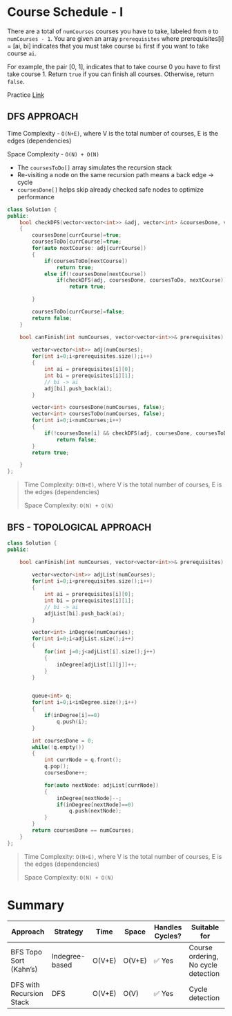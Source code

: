 # Course Schedule - I

There are a total of ```numCourses``` courses you have to take, labeled from ```0``` to ```numCourses - 1```. You are given an array ```prerequisites``` where prerequisites[i] = [ai, bi] indicates that you must take course ```bi``` first if you want to take course ```ai```.

For example, the pair [0, 1], indicates that to take course 0 you have to first take course 1.
Return ```true``` if you can finish all courses. Otherwise, return ```false```.

Practice [Link](https://leetcode.com/problems/course-schedule/description/)

## DFS APPROACH

Time Complexity - ```O(N+E)```, where V is the total number of courses, E is the edges (dependencies)

Space Complexity - ```O(N) + O(N)```

- The `coursesToDo[]` array simulates the recursion stack
- Re-visiting a node on the same recursion path means a back edge → cycle
- `coursesDone[]` helps skip already checked safe nodes to optimize performance

```cpp
class Solution {
public:
    bool checkDFS(vector<vector<int>> &adj, vector<int> &coursesDone, vector<int> &coursesToDo,int currCourse)
    {
        coursesDone[currCourse]=true;
        coursesToDo[currCourse]=true;
        for(auto nextCourse: adj[currCourse])
        {
            if(coursesToDo[nextCourse])
                return true;
            else if(!coursesDone[nextCourse])
                if(checkDFS(adj, coursesDone, coursesToDo, nextCourse))
                    return true;

        }

        coursesToDo[currCourse]=false;
        return false;
    }

    bool canFinish(int numCourses, vector<vector<int>>& prerequisites) {
        
        vector<vector<int>> adj(numCourses);
        for(int i=0;i<prerequisites.size();i++)
        {
            int ai = prerequisites[i][0];
            int bi = prerequisites[i][1];
            // bi -> ai
            adj[bi].push_back(ai);
        }

        vector<int> coursesDone(numCourses, false);
        vector<int> coursesToDo(numCourses, false);
        for(int i=0;i<numCourses;i++)
        {
            if(!coursesDone[i] && checkDFS(adj, coursesDone, coursesToDo,i))
                return false;
        }
        return true;

    }
};
```

> Time Complexity: ```O(N+E)```, where V is the total number of courses, E is the edges (dependencies)
>
> Space Complexity: ```O(N) + O(N)```


## BFS - TOPOLOGICAL APPROACH


```cpp
class Solution {
public:

    bool canFinish(int numCourses, vector<vector<int>>& prerequisites) {
        
        vector<vector<int>> adjList(numCourses);
        for(int i=0;i<prerequisites.size();i++)
        {
            int ai = prerequisites[i][0];
            int bi = prerequisites[i][1];
            // bi -> ai
            adjList[bi].push_back(ai);
        }

        vector<int> inDegree(numCourses);
        for(int i=0;i<adjList.size();i++)
        {
            for(int j=0;j<adjList[i].size();j++)
            {
                inDegree[adjList[i][j]]++;
            }
        }


        queue<int> q;
        for(int i=0;i<inDegree.size();i++)
        {
            if(inDegree[i]==0)
                q.push(i);
        }

        int coursesDone = 0;
        while(!q.empty())
        {
            int currNode = q.front();
            q.pop();
            coursesDone++;

            for(auto nextNode: adjList[currNode])
            {
                inDegree[nextNode]--;
                if(inDegree[nextNode]==0)
                    q.push(nextNode);
            }
        }
        return coursesDone == numCourses;
    }
};
```

> Time Complexity: ```O(N+E)```, where V is the total number of courses, E is the edges (dependencies)
> 
> Space Complexity: ```O(N) + O(N)```


# Summary

| Approach                 | Strategy       | Time   | Space  | Handles Cycles? | Suitable for                        |
| ------------------------ | -------------- | ------ | ------ | --------------- | ----------------------------------- |
| BFS Topo Sort (Kahn’s)   | Indegree-based | O(V+E) | O(V+E) | ✅ Yes           | Course ordering, No cycle detection |
| DFS with Recursion Stack | DFS            | O(V+E) | O(V)   | ✅ Yes           | Cycle detection                     |
